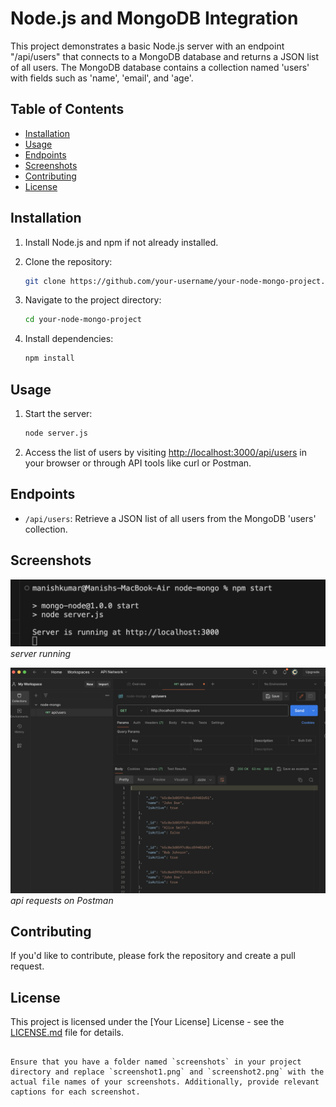 
# Node.js and MongoDB Integration

This project demonstrates a basic Node.js server with an endpoint "/api/users" that connects to a MongoDB database and returns a JSON list of all users. The MongoDB database contains a collection named 'users' with fields such as 'name', 'email', and 'age'.

## Table of Contents

- [Installation](#installation)
- [Usage](#usage)
- [Endpoints](#endpoints)
- [Screenshots](#screenshots)
- [Contributing](#contributing)
- [License](#license)

## Installation

1. Install Node.js and npm if not already installed.

2. Clone the repository:

   ```bash
   git clone https://github.com/your-username/your-node-mongo-project.git
   ```

3. Navigate to the project directory:

   ```bash
   cd your-node-mongo-project
   ```

4. Install dependencies:

   ```bash
   npm install
   ```

## Usage

1. Start the server:

   ```bash
   node server.js
   ```

2. Access the list of users by visiting [http://localhost:3000/api/users](http://localhost:3000/api/users) in your browser or through API tools like curl or Postman.

## Endpoints

- `/api/users`: Retrieve a JSON list of all users from the MongoDB 'users' collection.

## Screenshots

![Screenshot 1](output-screenshots/screenshot1.png)
*server running*

![Screenshot 2](output-screenshots/screenshot2.png)
*api requests on Postman*

## Contributing

If you'd like to contribute, please fork the repository and create a pull request.

## License

This project is licensed under the [Your License] License - see the [LICENSE.md](LICENSE.md) file for details.
```

Ensure that you have a folder named `screenshots` in your project directory and replace `screenshot1.png` and `screenshot2.png` with the actual file names of your screenshots. Additionally, provide relevant captions for each screenshot.
